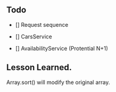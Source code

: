 ## Todo

- [] Request sequence

- [] CarsService

- [] AvailabilityService (Protential N+1)

## Lesson Learned.

Array.sort() will modify the original array.
